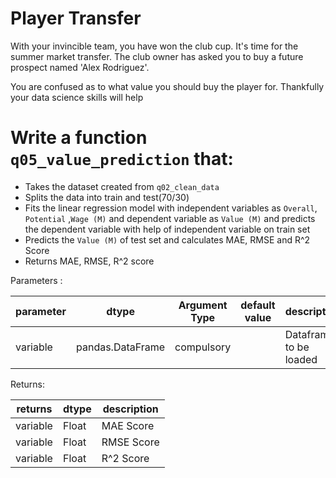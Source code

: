 # Player Transfer

With your invincible team, you have won the club cup. It's time for the summer market transfer. The club owner has asked you   to buy a future prospect named 'Alex Rodriguez'.

You are confused as to what value you should buy the player for. Thankfully your data science skills will help

# Write a function `q05_value_prediction` that:
- Takes the dataset created from `q02_clean_data`
- Splits the data into train and test(70/30)
- Fits the linear regression model with independent variables as `Overall`, `Potential` ,`Wage (M)` and dependent variable as `Value (M)` and predicts the dependent variable with help of independent variable on train set
- Predicts the `Value (M)` of test set and calculates MAE, RMSE and R^2 Score
- Returns MAE, RMSE, R^2 score

Parameters :

| parameter | dtype          | Argument Type | default value | description                   |
|-----------|----------------|---------------|---------------|-------------------------------|
| variable  |pandas.DataFrame | compulsory    |               | Dataframe to be loaded        |



Returns:

| returns  | dtype            | description                                |
|----------|------------------|--------------------------------------------|
| variable | Float | MAE Score|
| variable | Float | RMSE Score|
| variable | Float | R^2 Score|
 